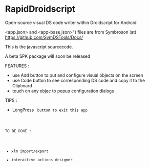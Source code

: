# RapidDroidscript

Open-source visual DS code writer within Droidscript for Android

<app.json> and <app-base.json>") files are from Symbroson (at) https://github.com/SymDSTools/Docs/

This is the javascript sourcecode.

A beta SPK package will soon be released

FEATURES :

- use Add button to put and configure visual objects on the screen
- use Code button to see corresponding DS code and copy it to the Clipboard
- touch on any objec to popup configuration dialogs


TIPS :

-  LongPress <Code> button to exit this app

TO BE DONE :

- xlm import/export
- interactive actions designer

